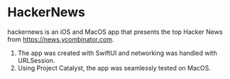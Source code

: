 # HackerNews
hackernews is an iOS and MacOS app that presents the top Hacker News from https://news.ycombinator.com. 

1. The app was created with SwiftUI and networking was handled with URLSession. 
2. Using Project Catalyst, the app was seamlessly tested on MacOS.
